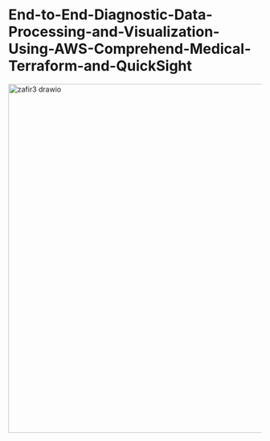 # End-to-End-Diagnostic-Data-Processing-and-Visualization-Using-AWS-Comprehend-Medical-Terraform-and-QuickSight


<img width="1882" height="695" alt="zafir3 drawio" src="https://github.com/user-attachments/assets/2942f762-7907-452b-a093-e9fad345c8aa" />
